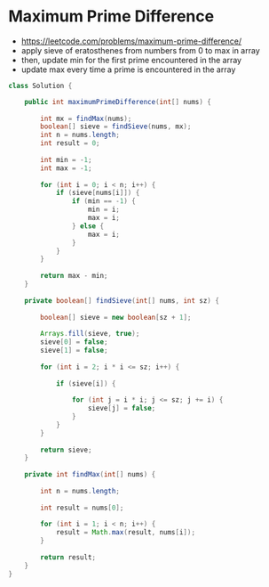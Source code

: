 # Maximum Prime Difference

- https://leetcode.com/problems/maximum-prime-difference/
- apply sieve of eratosthenes from numbers from 0 to max in array
- then, update min for the first prime encountered in the array
- update max every time a prime is encountered in the array

```java
class Solution {

    public int maximumPrimeDifference(int[] nums) {
        
        int mx = findMax(nums);
        boolean[] sieve = findSieve(nums, mx);
        int n = nums.length;
        int result = 0;
        
        int min = -1;
        int max = -1;
        
        for (int i = 0; i < n; i++) {
            if (sieve[nums[i]]) {
                if (min == -1) {
                    min = i;
                    max = i;
                } else {
                    max = i;
                }
            }
        }
        
        return max - min;
    }
    
    private boolean[] findSieve(int[] nums, int sz) {
        
        boolean[] sieve = new boolean[sz + 1];
        
        Arrays.fill(sieve, true);
        sieve[0] = false;
        sieve[1] = false;
        
        for (int i = 2; i * i <= sz; i++) {
            
            if (sieve[i]) {
                
                for (int j = i * i; j <= sz; j += i) {
                    sieve[j] = false;
                }
            }
        }
        
        return sieve;
    }
    
    private int findMax(int[] nums) {
        
        int n = nums.length;
        
        int result = nums[0];
        
        for (int i = 1; i < n; i++) {
            result = Math.max(result, nums[i]);
        }
        
        return result;
    }
}
```
